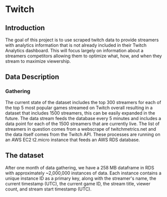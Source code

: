 # Twitch
## Introduction
The goal of this project is to use scraped twitch data to provide streamers with analytics information that is not already included in their Twitch Analytics dashboard. This will focus largely on information about a streamers competitors allowing them to optimize what, how, and when they stream to maximize viewership.
## Data Description
### Gathering
The current state of the dataset includes the top 300 streamers for each of the top 5 most popular games streamed on Twitch overall resulting in a dataset that includes 1500 streamers, this can be easily expanded in the future. The data stream feeds the database every 5 minutes and includes a data point for each of the 1500 streamers that are currently live. The list of streamers in question comes from a webscrape of twitchmetrics.net and the data itself comes from the Twitch API. These processes are running on an AWS EC2 t2.micro instance that feeds an AWS RDS database.
## The dataset
After one month of data gathering, we have a 258 MB dataframe in RDS with approximately ~2,000,000 instances of data. Each instance contains a unique instance ID as a primary key, along with the streamer's name, the current timestamp (UTC), the current game ID, the stream title, viewer count, and stream start timestamp (UTC).
